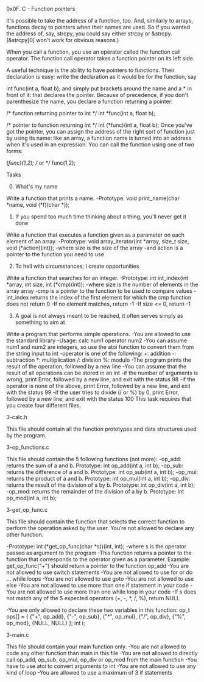 0x0F. C - Function pointers

It's possible to take the address of a function, too. And, similarly to arrays, functions decay to pointers when their names are used. So if you wanted the address of, say, strcpy, you could say either strcpy or &strcpy. (&strcpy[0] won't work for obvious reasons.)

When you call a function, you use an operator called the function call operator. The function call operator takes a function pointer on its left side.

A useful technique is the ability to have pointers to functions. Their declaration is easy: write the declaration as it would be for the function, say

int func(int a, float b);
and simply put brackets around the name and a * in front of it: that declares the pointer. Because of precedence, if you don't parenthesize the name, you declare a function returning a pointer:

/* function returning pointer to int */
int *func(int a, float b);

/* pointer to function returning int */
int (*func)(int a, float b);
Once you've got the pointer, you can assign the address of the right sort of function just by using its name: like an array, a function name is turned into an address when it's used in an expression. You can call the function using one of two forms:

(*func)(1,2);
/* or */
func(1,2);

Tasks

0. What's my name

Write a function that prints a name.
-Prototype: void print_name(char *name, void (*f)(char *));

1. If you spend too much time thinking about a thing, you'll never get it done

Write a function that executes a function given as a parameter on each element of an array.
-Prototype: void array_iterator(int *array, size_t size, void (*action)(int));
-where size is the size of the array
-and action is a pointer to the function you need to use

2. To hell with circumstances; I create opportunities

Write a function that searches for an integer.
-Prototype: int int_index(int *array, int size, int (*cmp)(int));
-where size is the number of elements in the array array
-cmp is a pointer to the function to be used to compare values
-int_index returns the index of the first element for which the cmp function does not return 0
-If no element matches, return -1
-If size <= 0, return -1

3. A goal is not always meant to be reached, it often serves simply as something to aim at

Write a program that performs simple operations.
-You are allowed to use the standard library
-Usage: calc num1 operator num2
-You can assume num1 and num2 are integers, so use the atoi function to convert them from the string input to int
-operator is one of the following:
+: addition
-: subtraction
*: multiplication
/: division
%: modulo
-The program prints the result of the operation, followed by a new line
-You can assume that the result of all operations can be stored in an int
-if the number of arguments is wrong, print Error, followed by a new line, and exit with the status 98
-if the operator is none of the above, print Error, followed by a new line, and exit with the status 99
-if the user tries to divide (/ or %) by 0, print Error, followed by a new line, and exit with the status 100
This task requires that you create four different files.

3-calc.h

This file should contain all the function prototypes and data structures used by the program.

3-op_functions.c

This file should contain the 5 following functions (not more):
-op_add: returns the sum of a and b. Prototype: int op_add(int a, int b);
-op_sub: returns the difference of a and b. Prototype: int op_sub(int a, int b);
-op_mul: returns the product of a and b. Prototype: int op_mul(int a, int b);
-op_div: returns the result of the division of a by b. Prototype: int op_div(int a, int b);
-op_mod: returns the remainder of the division of a by b. Prototype: int op_mod(int a, int b);

3-get_op_func.c

This file should contain the function that selects the correct function to perform the operation asked by the user. You’re not allowed to declare any other function.

-Prototype: int (*get_op_func(char *s))(int, int);
-where s is the operator passed as argument to the program
-This function returns a pointer to the function that corresponds to the operator given as a parameter. Example: get_op_func("+") should return a pointer to the function op_add
-You are not allowed to use switch statements
-You are not allowed to use for or do ... while loops
-You are not allowed to use goto
-You are not allowed to use else
-You are not allowed to use more than one if statement in your code
-You are not allowed to use more than one while loop in your code
-If s does not match any of the 5 expected operators (+, -, *, /, %), return NULL

-You are only allowed to declare these two variables in this function:
    op_t ops[] = {
        {"+", op_add},
        {"-", op_sub},
        {"*", op_mul},
        {"/", op_div},
        {"%", op_mod},
        {NULL, NULL}
    };
    int i;

3-main.c

This file should contain your main function only.
-You are not allowed to code any other function than main in this file
-You are not allowed to directly call op_add, op_sub, op_mul, op_div or op_mod from the main function
-You have to use atoi to convert arguments to int
-You are not allowed to use any kind of loop
-You are allowed to use a maximum of 3 if statements
